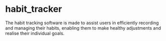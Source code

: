 # habit_tracker
The habit tracking software is made to assist users in efficiently recording and managing their habits, enabling them to make healthy adjustments and realise their individual goals.
